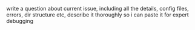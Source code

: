 write a question about current issue, including all the details, config files, errors, dir structure etc, describe it thoroughly so i can paste it for expert debugging
